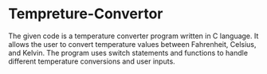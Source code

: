 # Tempreture-Convertor
The given code is a temperature converter program written in C language. It allows the user to convert temperature values between Fahrenheit, Celsius, and Kelvin. The program uses switch statements and functions to handle different temperature conversions and user inputs.
